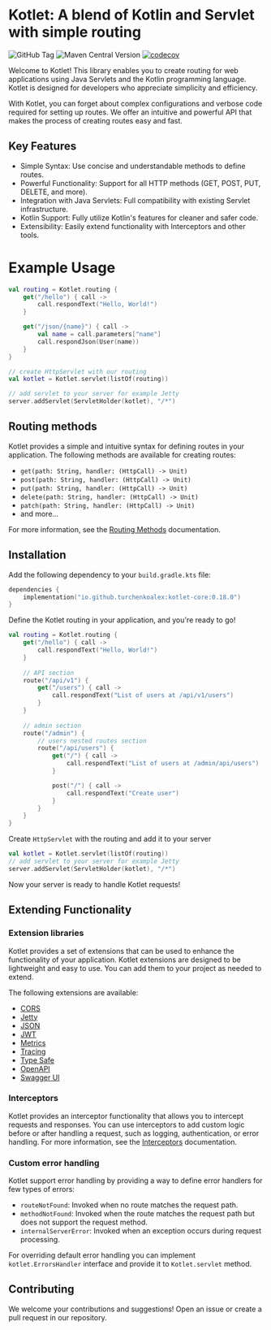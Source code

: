 # Kotlet: A blend of Kotlin and Servlet with simple routing

![GitHub Tag](https://img.shields.io/github/v/tag/turchenkoalex/kotlet?sort=semver&label=version&color=green)
![Maven Central Version](https://img.shields.io/maven-central/v/io.github.turchenkoalex/kotlet-core)
[![codecov](https://codecov.io/gh/turchenkoalex/kotlet/graph/badge.svg?token=F21ZD8IPEJ)](https://codecov.io/gh/turchenkoalex/kotlet)

Welcome to Kotlet! This library enables you to create routing for web applications using Java Servlets and the Kotlin
programming language. Kotlet is designed for developers who appreciate simplicity and efficiency.

With Kotlet, you can forget about complex configurations and verbose code required for setting up routes. We offer an
intuitive and powerful API that makes the process of creating routes easy and fast.

## Key Features

* Simple Syntax: Use concise and understandable methods to define routes.
* Powerful Functionality: Support for all HTTP methods (GET, POST, PUT, DELETE, and more).
* Integration with Java Servlets: Full compatibility with existing Servlet infrastructure.
* Kotlin Support: Fully utilize Kotlin's features for cleaner and safer code.
* Extensibility: Easily extend functionality with Interceptors and other tools.

# Example Usage

```kotlin
val routing = Kotlet.routing {
    get("/hello") { call ->
        call.respondText("Hello, World!")
    }

    get("/json/{name}") { call ->
        val name = call.parameters["name"]
        call.respondJson(User(name))
    }
}

// create HttpServlet with our routing
val kotlet = Kotlet.servlet(listOf(routing))

// add servlet to your server for example Jetty
server.addServlet(ServletHolder(kotlet), "/*")
```

## Routing methods

Kotlet provides a simple and intuitive syntax for defining routes in your application. The following methods are
available for creating routes:

* `get(path: String, handler: (HttpCall) -> Unit)`
* `post(path: String, handler: (HttpCall) -> Unit)`
* `put(path: String, handler: (HttpCall) -> Unit)`
* `delete(path: String, handler: (HttpCall) -> Unit)`
* `patch(path: String, handler: (HttpCall) -> Unit)`
* and more...

For more information, see the [Routing Methods](docs/ROUTES.md) documentation.

## Installation

Add the following dependency to your `build.gradle.kts` file:

```kotlin
dependencies {
    implementation("io.github.turchenkoalex:kotlet-core:0.18.0")
}
```

Define the Kotlet routing in your application, and you're ready to go!

```kotlin
val routing = Kotlet.routing {
    get("/hello") { call ->
        call.respondText("Hello, World!")
    }
    
    // API section
    route("/api/v1") {
        get("/users") { call ->
            call.respondText("List of users at /api/v1/users")
        }
    }
    
    // admin section
    route("/admin") {
        // users nested routes section
        route("/api/users") {
            get("/") { call ->
                call.respondText("List of users at /admin/api/users")
            }

            post("/") { call ->
                call.respondText("Create user")
            }
        }
    }
}
```

Create `HttpServlet` with the routing and add it to your server

```kotlin
val kotlet = Kotlet.servlet(listOf(routing))
// add servlet to your server for example Jetty
server.addServlet(ServletHolder(kotlet), "/*")
```

Now your server is ready to handle Kotlet requests!

## Extending Functionality

### Extension libraries

Kotlet provides a set of extensions that can be used to enhance the functionality of your application. Kotlet extensions
are designed to be lightweight and easy to use. You can add them to your project as needed to extend.

The following extensions are available:
- [CORS](cors/README.md)
- [Jetty](jetty/README.md)
- [JSON](json/README.md)
- [JWT](jwt/README.md)
- [Metrics](metrics/README.md)
- [Tracing](tracing/README.md)
- [Type Safe](typesafe/README.md)
- [OpenAPI](openapi/README.md)
- [Swagger UI](swagger-ui/README.md)

### Interceptors

Kotlet provides an interceptor functionality that allows you to intercept requests and responses. You can use
interceptors to add custom logic before or after handling a request, such as logging, authentication, or error handling.
For more information, see the [Interceptors](docs/INTERCEPTORS.md) documentation.

### Custom error handling

Kotlet support error handling by providing a way to define error handlers for few types of errors:

* `routeNotFound`: Invoked when no route matches the request path.
* `methodNotFound`: Invoked when the route matches the request path but does not support the request method.
* `internalServerError`: Invoked when an exception occurs during request processing.

For overriding default error handling you can implement `kotlet.ErrorsHandler` interface and provide it to
`Kotlet.servlet` method.

## Contributing

We welcome your contributions and suggestions! Open an issue or create a pull request in our repository.
